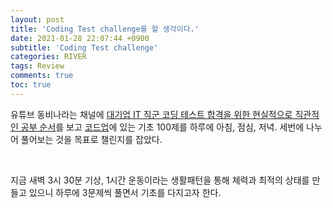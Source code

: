 ```yaml
---
layout: post
title: 'Coding Test challenge를 할 생각이다.'
date: 2021-01-28 22:07:44 +0900
subtitle: 'Coding Test challenge'
categories: RIVER
tags: Review
comments: true
toc: true
---
```


유튜브 동비나라는 채널에 [대기업 IT 직군 코딩 테스트 합격을 위한 현실적으로 직관적인 공부 순서](https://youtu.be/ukkLCl9yBvE)를 보고 [코드업](https://codeup.kr/)에 있는 기초 100제를 하루에 아침, 점심, 저녁. 세번에 나누어 풀어보는 것을 목표로 챌린지를 잡았다. 

 <br>

 지금 새벽 3시 30분 기상,  1시간 운동이라는 생활패턴을 통해 체력과 최적의 상태를 만들고 있으니 하루에 3문제씩 풀면서 기초를 다지고자 한다.